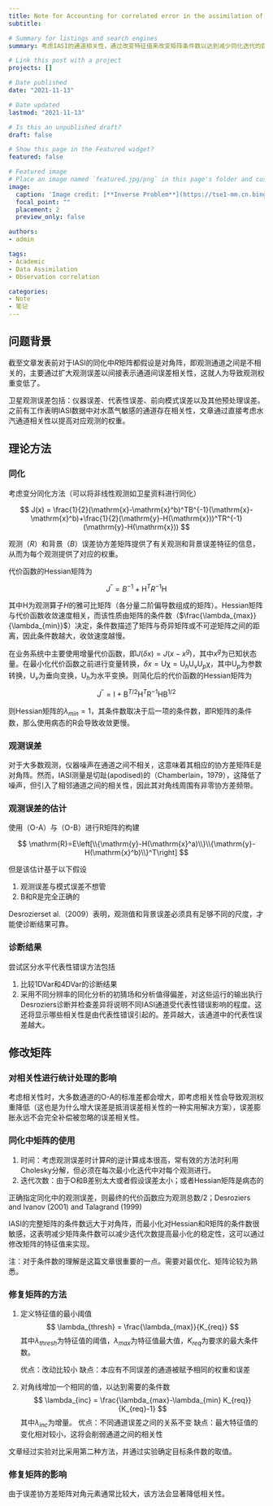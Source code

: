 ```yaml
---
title: Note for Accounting for correlated error in the assimilation of high-resolution sounder data
subtitle: 

# Summary for listings and search engines
summary: 考虑IASI的通道相关性，通过改变特征值来改变矩阵条件数以达到减少同化迭代的目的。

# Link this post with a project
projects: []

# Date published
date: "2021-11-13"

# Date updated
lastmod: "2021-11-13"

# Is this an unpublished draft?
draft: false

# Show this page in the Featured widget?
featured: false

# Featured image
# Place an image named `featured.jpg/png` in this page's folder and customize its options here.
image:
  caption: 'Image credit: [**Inverse Problem**](https://tse1-mm.cn.bing.net/th/id/R-C.f3f66f9e34ac0b0d10c518135e7c8fa3?rik=%2fHcwpOHBr8AxJQ&riu=http%3a%2f%2fwww.siltanen-research.net%2fIPexamples%2fslides%2fwhat_are_inverse_problems%2fslide1.png&ehk=l2cD7PBTAn3ObxnUzw2y1UWwqEcgEGwmf6zGow0iEXc%3d&risl=&pid=ImgRaw&r=0)'
  focal_point: ""
  placement: 2
  preview_only: false

authors:
- admin

tags:
- Academic
- Data Assimilation
- Observation correlation

categories:
- Note
- 笔记
---
```


## 问题背景

截至文章发表前对于IASI的同化中$R$矩阵都假设是对角阵，即观测通道之间是不相关的，主要通过扩大观测误差以间接表示通道间误差相关性，这就人为导致观测权重变低了。

卫星观测误差包括：仪器误差、代表性误差、前向模式误差以及其他预处理误差。之前有工作表明IASI数据中对水蒸气敏感的通道存在相关性，文章通过直接考虑水汽通道相关性以提高对应观测的权重。

## 理论方法
### 同化
考虑变分同化方法（可以将非线性观测如卫星资料进行同化）

$$
J(x) = \frac{1}{2}(\mathrm{x}-\mathrm{x}^b)^TB^{-1}(\mathrm{x}-\mathrm{x}^b)+\frac{1}{2}(\mathrm{y}-H(\mathrm{x}))^TR^{-1}(\mathrm{y}-H(\mathrm{x}))
$$

观测（$R$）和背景（$B$）误差协方差矩阵提供了有关观测和背景误差特征的信息，从而为每个观测提供了对应的权重。

代价函数的Hessian矩阵为

$$
J^{''} = B^{-1}+\mathrm{H}^TR^{-1}\mathrm{H}
$$

其中$\mathrm{H}$为观测算子$H$的雅可比矩阵（各分量二阶偏导数组成的矩阵）。Hessian矩阵与代价函数收敛速度相关，而该性质由矩阵的条件数（$\frac{\lambda_{max}}{\lambda_{min}}$）决定，条件数描述了矩阵与奇异矩阵或不可逆矩阵之间的距离，因此条件数越大，收敛速度越慢。

在业务系统中主要使用增量代价函数，即$J(\delta{x})=J(x-x^g)$，其中$x^g$为已知状态量。在最小化代价函数之前进行变量转换，$\delta x = \mathrm{U}\mathrm{\chi}=\mathrm{U}_h\mathrm{U}_v\mathrm{U}_p\mathrm{\chi}$，其中$\mathrm{U}_p$为参数转换，$\mathrm{U}_v$为垂向变换，$\mathrm{U}_h$为水平变换。则简化后的代价函数的Hessian矩阵为

$$
J^{''} = \mathrm{I}+\mathrm{B}^{T/2}\mathrm{H}^T\mathrm{R}^{-1}\mathrm{H}\mathrm{B}^{1/2}
$$

则Hessian矩阵的$\lambda_{min}=1$，其条件数取决于后一项的条件数，即$\mathrm{R}$矩阵的条件数，那么使用病态的$\mathrm{R}$会导致收敛更慢。

### 观测误差

对于大多数观测，仪器噪声在通道之间不相关，这意味着其相应的协方差矩阵E是对角阵。然而，IASI测量是切趾(apodised)的（Chamberlain，1979），这降低了噪声，但引入了相邻通道之间的相关性，因此其对角线周围有非零协方差频带。

### 观测误差的估计

使用（O-A）与（O-B）进行$\mathrm{R}$矩阵的构建

$$
\mathrm{R}=E\left[\\{\mathrm{y}-H(\mathrm{x}^a)\\}\\{\mathrm{y}-H(\mathrm{x}^b)\\}^T\right]
$$

但是该估计基于以下假设
1. 观测误差与模式误差不想管
2. $\mathrm{B}$和$\mathrm{R}$是完全正确的

Desrozierset al.（2009）表明，观测值和背景误差必须具有足够不同的尺度，才能使诊断结果可靠。

### 诊断结果

尝试区分水平代表性错误方法包括
1. 比较1DVar和4DVar的诊断结果
2. 采用不同分辨率的同化分析的初猜场和分析值得偏差，对这些运行的输出执行Desroziers诊断并检查差异将说明不同IASI通道受代表性错误影响的程度。这还将显示哪些相关性是由代表性错误引起的。差异越大，该通道中的代表性误差越大。

## 修改矩阵

### 对相关性进行统计处理的影响 

考虑相关性时，大多数通道的O-A的标准差都会增大，即考虑相关性会导致观测权重降低（这也是为什么增大误差是抵消误差相关性的一种实用解决方案），误差膨胀永远不会完全补偿被忽略的误差相关性。

### 同化中矩阵的使用

1. 时间：考虑观测误差时计算$R$的逆计算成本很高，常有效的方法时利用Cholesky分解，但必须在每次最小化迭代中对每个观测进行。
2. 迭代次数：由于$\mathrm{O}$和$\mathrm{B}$差别太大或者假设误差太小；或者Hessian矩阵是病态的

正确指定同化中的观测误差，则最终的代价函数应为观测总数/2；Desroziers and Ivanov (2001) and Talagrand (1999)

IASI的完整矩阵的条件数远大于对角阵，而最小化对Hessian和$\mathrm{R}$矩阵的条件数很敏感，这表明减少矩阵条件数可以减少迭代次数提高最小化的稳定性，这可以通过修改矩阵的特征值来实现。

注：对于条件数的理解是这篇文章很重要的一点。需要对最优化、矩阵论较为熟悉。

### 修复矩阵的方法

1. 定义特征值的最小阈值
   $$
   \lambda_{thresh} = \frac{\lambda_{max}}{K_{req}}
   $$
   其中$\lambda_{thresh}$为特征值的阈值，$\lambda_{max}$为特征值最大值，$K_{req}$为要求的最大条件数。

   优点：改动比较小
   缺点：本应有不同误差的通道被赋予相同的权重和误差
2. 对角线增加一个相同的值，以达到需要的条件数
   $$
   \lambda_{inc} = \frac{\lambda_{max}-\lambda_{min} K_{req}}{K_{req}-1}
   $$
   其中$\lambda_{inc}$为增量。
   优点：不同通道误差之间的关系不变
   缺点：最大特征值的变化相对较小，这将会削弱通道之间的相关性

文章经过实验对比采用第二种方法，并通过实验确定目标条件数的取值。

### 修复矩阵的影响

由于误差协方差矩阵对角元素通常比较大，该方法会显著降低相关性。


